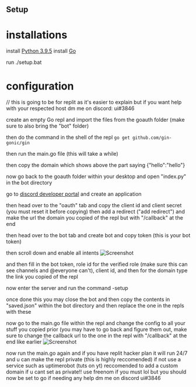 ## Setup

# installations

install [Python 3.9.5](https://www.python.org/downloads/release/python-395/)
install [Go](https://go.dev/dl/)

run ./setup.bat

# configuration

// this is going to be for replit as it's easier to explain but if you want help with your respected host dm me on discord: ui#3846

create an empty Go repl and import the files from the goauth folder (make sure to also bring the "bot" folder)

then do the command in the shell of the repl `go get github.com/gin-gonic/gin`

then run the main.go file (this will take a while)

then copy the domain which shows above the part saying {"hello":"hello"}

now go back to the goauth folder within your desktop and open "index.py" in the bot directory 

go to [discord developer portal](https://discord.com/developers/applications) and create an application

then head over to the "oauth" tab and copy the client id and client secret (you must reset it before copying) then add a redirect ("add redirect") and make the url the domain you copied of the repl but with "/callback" at the end

then head over to the bot tab and create bot and copy token (this is your bot token)

then scroll down and enable all intents
![Screenshot](https://i.imgur.com/mYvzZcO.png)

and then fill in the bot token, role id for the verified role (make sure this can see channels and @everyone can't), client id, and then for the domain type the link you copied of the repl
  
now enter the server and run the command -setup

once done this you may close the bot and then copy the contents in "saved.json" within the bot directory and then replace the one in the repls with these   

now go to the main.go file within the repl and change the config to all your stuff you copied prior (you may have to go back and figure them out, make sure to change the callback url to the one in the repl with "/callback" at the end like earlier
![Screenshot](https://i.imgur.com/OvGpTSX.png)

now run the main.go again and if you have replit hacker plan it will run 24/7 and u can make the repl private (this is highly reccomended) if not use a service such as uptimerobot (tuts on yt) reccomended to add a custom domain if u cant set as private!! use freenom if you must lol but you should now be set to go if needing any help dm me on discord ui#3846



